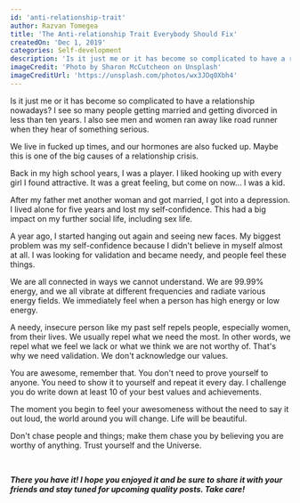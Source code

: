 ```yaml
---
id: 'anti-relationship-trait'
author: Razvan Tomegea
title: 'The Anti-relationship Trait Everybody Should Fix'
createdOn: 'Dec 1, 2019'
categories: Self-development
description: 'Is it just me or it has become so complicated to have a relationship nowadays? I see so many people getting married and getting divorced in less than ten years.'
imageCredit: 'Photo by Sharon McCutcheon on Unsplash'
imageCreditUrl: 'https://unsplash.com/photos/wx3JOq0Xbh4'
---
```

Is it just me or it has become so complicated to have a relationship nowadays? I see so many people getting married and getting divorced in less than ten years. I also see men and women ran away like road runner when they hear of something serious.

We live in fucked up times, and our hormones are also fucked up. Maybe this is one of the big causes of a relationship crisis.

Back in my high school years, I was a player. I liked hooking up with every girl I found attractive. It was a great feeling, but come on now... I was a kid.

After my father met another woman and got married, I got into a depression. I lived alone for five years and lost my self-confidence. This had a big impact on my further social life, including sex life.

A year ago, I started hanging out again and seeing new faces. My biggest problem was my self-confidence because I didn't believe in myself almost at all. I was looking for validation and became needy, and people feel these things.

We are all connected in ways we cannot understand. We are 99.99% energy, and we all vibrate at different frequencies and radiate various energy fields. We immediately feel when a person has high energy or low energy.

A needy, insecure person like my past self repels people, especially women, from their lives. We usually repel what we need the most. In other words, we repel what we feel we lack or what we think we are not worthy of. That's why we need validation. We don't acknowledge our values.

You are awesome, remember that. You don't need to prove yourself to anyone. You need to show it to yourself and repeat it every day. I challenge you do write down at least 10 of your best values and achievements.

The moment you begin to feel your awesomeness without the need to say it out loud, the world around you will change. Life will be beautiful.

Don't chase people and things; make them chase you by believing you are worthy of anything. Trust yourself and the Universe. 

<br>

***There you have it! I hope you enjoyed it and be sure to share it with your friends and stay tuned for upcoming quality posts. Take care!***
